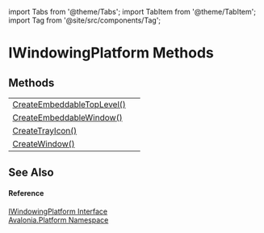 import Tabs from '@theme/Tabs'; 
import TabItem from '@theme/TabItem'; 
import Tag from '@site/src/components/Tag'; 

# IWindowingPlatform Methods




## Methods
<table>
<tr>
<td><a href="M_Avalonia_Platform_IWindowingPlatform_CreateEmbeddableTopLevel">CreateEmbeddableTopLevel()</a></td>
<td> </td>
</tr>
<tr>
<td><a href="M_Avalonia_Platform_IWindowingPlatform_CreateEmbeddableWindow">CreateEmbeddableWindow()</a></td>
<td> </td>
</tr>
<tr>
<td><a href="M_Avalonia_Platform_IWindowingPlatform_CreateTrayIcon">CreateTrayIcon()</a></td>
<td> </td>
</tr>
<tr>
<td><a href="M_Avalonia_Platform_IWindowingPlatform_CreateWindow">CreateWindow()</a></td>
<td> </td>
</tr>
</table>

## See Also


#### Reference
<a href="T_Avalonia_Platform_IWindowingPlatform">IWindowingPlatform Interface</a>  
<a href="N_Avalonia_Platform">Avalonia.Platform Namespace</a>  
